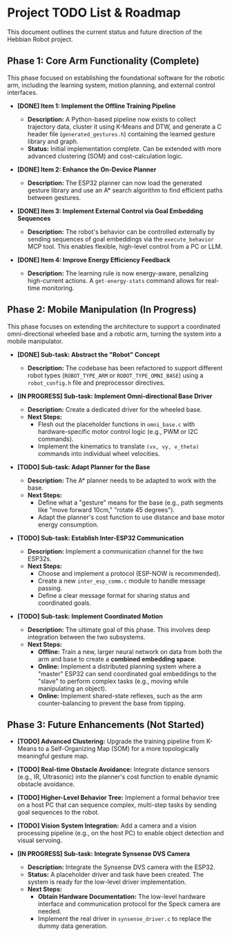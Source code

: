 # Project TODO List & Roadmap

This document outlines the current status and future direction of the Hebbian Robot project.

## Phase 1: Core Arm Functionality (Complete)

This phase focused on establishing the foundational software for the robotic arm, including the learning system, motion planning, and external control interfaces.

*   **[DONE] Item 1: Implement the Offline Training Pipeline**
    *   **Description:** A Python-based pipeline now exists to collect trajectory data, cluster it using K-Means and DTW, and generate a C header file (`generated_gestures.h`) containing the learned gesture library and graph.
    *   **Status:** Initial implementation complete. Can be extended with more advanced clustering (SOM) and cost-calculation logic.

*   **[DONE] Item 2: Enhance the On-Device Planner**
    *   **Description:** The ESP32 planner can now load the generated gesture library and use an A\* search algorithm to find efficient paths between gestures.

*   **[DONE] Item 3: Implement External Control via Goal Embedding Sequences**
    *   **Description:** The robot's behavior can be controlled externally by sending sequences of goal embeddings via the `execute_behavior` MCP tool. This enables flexible, high-level control from a PC or LLM.

*   **[DONE] Item 4: Improve Energy Efficiency Feedback**
    *   **Description:** The learning rule is now energy-aware, penalizing high-current actions. A `get-energy-stats` command allows for real-time monitoring.

## Phase 2: Mobile Manipulation (In Progress)

This phase focuses on extending the architecture to support a coordinated omni-directional wheeled base and a robotic arm, turning the system into a mobile manipulator.

*   **[DONE] Sub-task: Abstract the "Robot" Concept**
    *   **Description:** The codebase has been refactored to support different robot types (`ROBOT_TYPE_ARM` or `ROBOT_TYPE_OMNI_BASE`) using a `robot_config.h` file and preprocessor directives.

*   **[IN PROGRESS] Sub-task: Implement Omni-directional Base Driver**
    *   **Description:** Create a dedicated driver for the wheeled base.
    *   **Next Steps:**
        *   Flesh out the placeholder functions in `omni_base.c` with hardware-specific motor control logic (e.g., PWM or I2C commands).
        *   Implement the kinematics to translate `(vx, vy, v_theta)` commands into individual wheel velocities.

*   **[TODO] Sub-task: Adapt Planner for the Base**
    *   **Description:** The A\* planner needs to be adapted to work with the base.
    *   **Next Steps:**
        *   Define what a "gesture" means for the base (e.g., path segments like "move forward 10cm," "rotate 45 degrees").
        *   Adapt the planner's cost function to use distance and base motor energy consumption.

*   **[TODO] Sub-task: Establish Inter-ESP32 Communication**
    *   **Description:** Implement a communication channel for the two ESP32s.
    *   **Next Steps:**
        *   Choose and implement a protocol (ESP-NOW is recommended).
        *   Create a new `inter_esp_comm.c` module to handle message passing.
        *   Define a clear message format for sharing status and coordinated goals.

*   **[TODO] Sub-task: Implement Coordinated Motion**
    *   **Description:** The ultimate goal of this phase. This involves deep integration between the two subsystems.
    *   **Next Steps:**
        *   **Offline:** Train a new, larger neural network on data from both the arm and base to create a **combined embedding space**.
        *   **Online:** Implement a distributed planning system where a "master" ESP32 can send coordinated goal embeddings to the "slave" to perform complex tasks (e.g., moving while manipulating an object).
        *   **Online:** Implement shared-state reflexes, such as the arm counter-balancing to prevent the base from tipping.

## Phase 3: Future Enhancements (Not Started)

*   **[TODO] Advanced Clustering:** Upgrade the training pipeline from K-Means to a Self-Organizing Map (SOM) for a more topologically meaningful gesture map.
*   **[TODO] Real-time Obstacle Avoidance:** Integrate distance sensors (e.g., IR, Ultrasonic) into the planner's cost function to enable dynamic obstacle avoidance.
*   **[TODO] Higher-Level Behavior Tree:** Implement a formal behavior tree on a host PC that can sequence complex, multi-step tasks by sending goal sequences to the robot.
*   **[TODO] Vision System Integration:** Add a camera and a vision processing pipeline (e.g., on the host PC) to enable object detection and visual servoing.

*   **[IN PROGRESS] Sub-task: Integrate Synsense DVS Camera**
    *   **Description:** Integrate the Synsense DVS camera with the ESP32.
    *   **Status:** A placeholder driver and task have been created. The system is ready for the low-level driver implementation.
    *   **Next Steps:**
        *   **Obtain Hardware Documentation:** The low-level hardware interface and communication protocol for the Speck camera are needed.
        *   Implement the real driver in `synsense_driver.c` to replace the dummy data generation.
